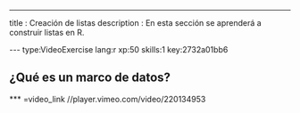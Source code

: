 ---
title       : Creación de listas
description : En esta sección se aprenderá a construir listas en R.

--- type:VideoExercise lang:r xp:50 skills:1 key:2732a01bb6
## ¿Qué es un marco de datos?


*** =video_link
//player.vimeo.com/video/220134953

